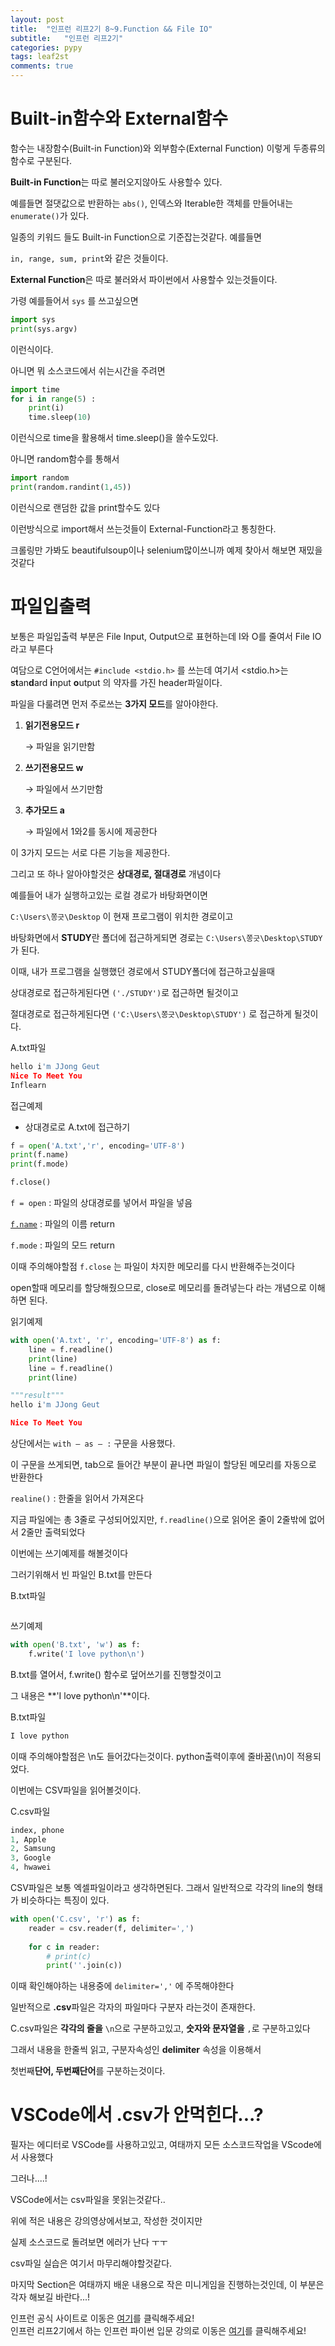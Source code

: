 ```yaml
---
layout: post
title:  "인프런 리프2기 8~9.Function && File IO"
subtitle:   "인프런 리프2기"
categories: pypy
tags: leaf2st
comments: true
---
```


# Built-in함수와 External함수

함수는 내장함수(Built-in Function)와 외부함수(External Function) 이렇게 두종류의 함수로 구분된다.

**Built-in Function**는 따로 불러오지않아도 사용할수 있다.

예를들면 절댓값으로 반환하는 `abs()`, 인덱스와 Iterable한 객체를 만들어내는 `enumerate()`가 있다. 

일종의 키워드 들도 Built-in Function으로 기준잡는것같다. 예를들면 

`in, range, sum, print`와 같은 것들이다.

**External Function**은 따로 불러와서 파이썬에서 사용할수 있는것들이다.

가령 예를들어서 `sys` 를 쓰고싶으면

```python
import sys
print(sys.argv)
```

이런식이다.

아니면 뭐 소스코드에서 쉬는시간을 주려면

```python
import time
for i in range(5) :
	print(i)
	time.sleep(10)
```

이런식으로 time을 활용해서 time.sleep()을 쓸수도있다.

아니면 random함수를 통해서

```python
import random
print(random.randint(1,45))
```

이런식으로 랜덤한 값을 print할수도 있다

이런방식으로 import해서 쓰는것들이 External-Function라고 통칭한다.

크롤링만 가봐도 beautifulsoup이나 selenium많이쓰니까 예제 찾아서 해보면 재밌을것같다

# 파일입출력

보통은 파일입출력 부분은 File Input, Output으로 표현하는데 I와 O를 줄여서 File IO라고 부른다

여담으로 C언어에서는 `#include <stdio.h>` 를 쓰는데 여기서 <stdio.h>는 **st**an**d**ard **i**nput **o**utput 의 약자를 가진 header파일이다.

파일을 다룰려면 먼저 주로쓰는 **3가지 모드**를 알아야한다.

1. **읽기전용모드 r** 

    → 파일을 읽기만함

2. **쓰기전용모드 w**

    → 파일에서 쓰기만함

3. **추가모드 a**

    → 파일에서 1와2를 동시에 제공한다

이 3가지 모드는 서로 다른 기능을 제공한다.

그리고 또 하나 알아야할것은 **상대경로, 절대경로** 개념이다

예를들어 내가 실행하고있는 로컬 경로가 바탕화면이면

`C:\Users\쫑긋\Desktop` 이 현재 프로그램이 위치한 경로이고

바탕화면에서 **STUDY**란 폴더에 접근하게되면 경로는 `C:\Users\쫑긋\Desktop\STUDY` 가 된다.

이때, 내가 프로그램을 실행했던 경로에서 STUDY폴더에 접근하고싶을때

상대경로로 접근하게된다면 `('./STUDY')`로 접근하면 될것이고

절대경로로 접근하게된다면 `('C:\Users\쫑긋\Desktop\STUDY')` 로 접근하게 될것이다.

A.txt파일

```python
hello i'm JJong Geut
Nice To Meet You
Inflearn
```

접근예제

- 상대경로로 A.txt에 접근하기

```python
f = open('A.txt','r', encoding='UTF-8')
print(f.name)
print(f.mode)

f.close()
```

`f = open` : 파일의 상대경로를 넣어서 파일을 넣음

[`f.name`](http://f.name) : 파일의 이름 return

`f.mode` : 파일의 모드 return

이때 주의해야할점 `f.close` 는 파일이 차지한 메모리를 다시 반환해주는것이다

open할때 메모리를 할당해줬으므로, close로 메모리를 돌려넣는다 라는 개념으로 이해하면 된다.

읽기예제

```python
with open('A.txt', 'r', encoding='UTF-8') as f:
    line = f.readline()
    print(line)
    line = f.readline()
    print(line)
```

```python
"""result"""
hello i'm JJong Geut

Nice To Meet You
```

상단에서는 `with — as — :` 구문을 사용했다.

이 구문을 쓰게되면, tab으로 들어간 부분이 끝나면 파일이 할당된 메모리를 자동으로 반환한다

`realine()` : 한줄을 읽어서 가져온다

지금 파일에는 총 3줄로 구성되어있지만, `f.readline()`으로 읽어온 줄이 2줄밖에 없어서 2줄만 출력되었다

이번에는 쓰기예제를 해볼것이다

그러기위해서 빈 파일인 B.txt를 만든다

B.txt파일

```python

```

쓰기예제

```python
with open('B.txt', 'w') as f:
    f.write('I love python\n')
```

B.txt를 열어서, f.write() 함수로 덮어쓰기를 진행할것이고

그 내용은 **'I love python\n'**이다.

B.txt파일

```python
I love python

```

이때 주의해야할점은 \n도 들어갔다는것이다. python출력이후에 줄바꿈(\n)이 적용되었다.

이번에는 CSV파일을 읽어볼것이다.

C.csv파일

```python
index, phone
1, Apple
2, Samsung
3, Google
4, hwawei
```

CSV파일은 보통 엑셀파일이라고 생각하면된다. 그래서 일반적으로 각각의 line의 형태가 비슷하다는 특징이 있다.

```python
with open('C.csv', 'r') as f:
    reader = csv.reader(f, delimiter=',')
    
    for c in reader:
        # print(c)
        print(''.join(c))
```

이때 확인해야하는 내용중에 `delimiter=','` 에 주목해야한다

 일반적으로 **.csv**파일은 각자의 파일마다 구분자 라는것이 존재한다.

C.csv파일은 **각각의 줄을** `\n`으로 구분하고있고, **숫자와 문자열을** `,`로 구분하고있다

그래서 내용을 한줄씩 읽고, 구분자속성인 **delimiter** 속성을 이용해서

첫번째**단어, 두번째단어**를 구분하는것이다.

# VSCode에서 .csv가 안먹힌다...?

필자는 에디터로 VSCode를 사용하고있고, 여태까지 모든 소스코드작업을 VScode에서 사용했다

그러나....!

VSCode에서는 csv파일을 못읽는것같다.. 

위에 적은 내용은 강의영상에서보고, 작성한 것이지만

실제 소스코드로 돌려보면 에러가 난다 ㅜㅜ

csv파일 실습은 여기서 마무리해야할것같다.  

마지막 Section은 여태까지 배운 내용으로 작은 미니게임을 진행하는것인데, 이 부분은 각자 해보길 바란다...!  



인프런 공식 사이트로 이동은 [여기](https://www.inflearn.com/)를 클릭해주세요!  
인프런 리프2기에서 하는 인프런 파이썬 입문 강의로 이동은 [여기](https://www.inflearn.com/course/%ED%94%84%EB%A1%9C%EA%B7%B8%EB%9E%98%EB%B0%8D-%ED%8C%8C%EC%9D%B4%EC%8D%AC-%EC%9E%85%EB%AC%B8-%EC%9D%B8%ED%94%84%EB%9F%B0-%EC%98%A4%EB%A6%AC%EC%A7%80%EB%84%90)를 클릭해주세요!  
